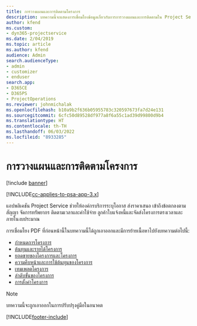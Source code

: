 ```yaml
---
title: การวางแผนและการติดตามโครงการ
description: บทความนี้จะแสดงการเชื่อมโยงข้อมูลเกี่ยวกับการการวางแผนและการติดตามใน Project Service Automation
author: kfend
ms.custom:
- dyn365-projectservice
ms.date: 2/04/2019
ms.topic: article
ms.author: kfend
audience: Admin
search.audienceType:
- admin
- customizer
- enduser
search.app:
- D365CE
- D365PS
- ProjectOperations
ms.reviewer: johnmichalak
ms.openlocfilehash: b10a9b2f636b05955783c320597673fa7d24e131
ms.sourcegitcommit: 6cfc50d89528df977a8f6a55c1ad39d99800d9b4
ms.translationtype: HT
ms.contentlocale: th-TH
ms.lasthandoff: 06/03/2022
ms.locfileid: "8933285"
---
```

# <a name="project-planning-and-tracking"></a>การวางแผนและการติดตามโครงการ

[!include [banner](../../includes/psa-now-project-operations.md)]

[!INCLUDE[cc-applies-to-psa-app-3.x](../../includes/cc-applies-to-psa-app-3x.md)]

แอปพลิเคชัน Project Service ช่วยให้องค์กรบริการระบุโอกาส ส่งราคาเสนอ เข้าถึงข้อตกลงตามสัญญา จัดการทรัพยากร ติดตามเวลาและค่าใช้จ่าย ลูกค้าใบแจ้งหนี้และจัดส่งโครงการตรงเวลาและภายในงบประมาณ 

การเชื่อมโยง PDF ที่ก่อนหน้านี้ในบทความนี้ได้ถูกเอาออกและมีการย้ายเนื้อหาไปยังบทความต่อไปนี้:

- [กำหนดการโครงการ](../project-creating.md)
- [ต้นทุนและรายได้โครงการ](../project-estimating.md)
- [ยอดขายของโครงการและโครงการ](../project-leveraging.md)
- [ความคืบหน้าและการใช้ต้นทุนของโครงการ](../project-tracking.md)
- [เทมเพลตโครงการ](../project-templates.md)
- [ลำดับขั้นของโครงการ](../project-stages.md)
- [การตั้งค่าโครงการ](../project-settings.md)

> [!NOTE]
> บทความนี้จะถูกเอาออกในการปรับปรุงคู่มือในอนาคต 


[!INCLUDE[footer-include](../../includes/footer-banner.md)]
